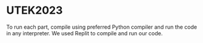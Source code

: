 # UTEK2023

To run each part, compile using preferred Python compiler and run the code in any interpreter. We used Replit to compile and run our code.
